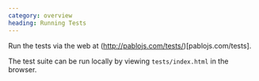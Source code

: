 ```yaml
--- 
category: overview
heading: Running Tests
---
```


Run the tests via the web at (http://pablojs.com/tests/)[pablojs.com/tests].

The test suite can be run locally by viewing `tests/index.html` in the browser.  
